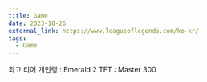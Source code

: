 ```yaml
---
title: Game
date: 2023-10-26
external_link: https://www.leagueoflegends.com/ko-kr/
tags:
  - Game
---
```


최고 티어
개인랭 : Emerald 2
TFT : Master 300
